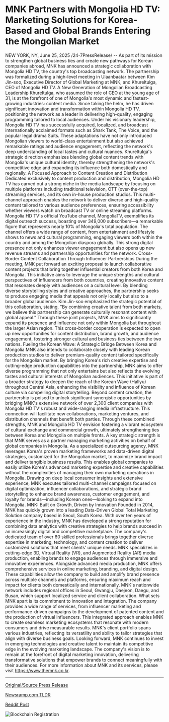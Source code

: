 # MNK Partners with Mongolia HD TV: Marketing Solutions for Korea-Based and Global Brands Entering the Mongolian Market

NEW YORK, NY, June 25, 2025 /24-7PressRelease/ -- As part of its mission to strengthen global business ties and create new pathways for Korean companies abroad, MNK has announced a strategic collaboration with Mongolia HD TV, the country's top broadcasting network. The partnership was formalized during a high-level meeting in Ulaanbaatar between Kim Jin-soo, Executive Director of Global Marketing at MNK, and Khureltulga, CEO of Mongolia HD TV.  A New Generation of Mongolian Broadcasting Leadership  Khureltulga, who assumed the role of CEO at the young age of 31, is at the forefront of one of Mongolia's most dynamic and fastest-growing industries: content media. Since taking the helm, he has driven significant innovation and transformation within Mongolia HD TV, positioning the network as a leader in delivering high-quality, engaging programming tailored to local audiences.  Under his visionary leadership, Mongolia HD TV has successfully acquired, localized, and broadcast internationally acclaimed formats such as Shark Tank, The Voice, and the popular legal drama Suits. These adaptations have not only introduced Mongolian viewers to world-class entertainment but also achieved remarkable ratings and audience engagement, reflecting the network's deep understanding of local tastes and cultural nuances. Khureltulga's strategic direction emphasizes blending global content trends with Mongolia's unique cultural identity, thereby strengthening the network's competitive edge and expanding its influence both domestically and regionally.  A Focused Approach to Content Creation and Distribution  Dedicated exclusively to content production and distribution, Mongolia HD TV has carved out a strong niche in the media landscape by focusing on multiple platforms including traditional television, OTT (over-the-top) streaming services, and its own in-house production studios. This multi-channel approach enables the network to deliver diverse and high-quality content tailored to various audience preferences, ensuring accessibility whether viewers watch on broadcast TV or online streaming platforms.  Mongolia HD TV's official YouTube channel, MongoliaTV, exemplifies its digital outreach success, boasting over 349,000 subscribers—a remarkable figure that represents nearly 10% of Mongolia's total population. The channel offers a wide range of content, from entertainment and lifestyle shows to news and cultural programming, engaging viewers both within the country and among the Mongolian diaspora globally. This strong digital presence not only enhances viewer engagement but also opens up new revenue streams and partnership opportunities for the network.  Cross-Border Content Collaboration Through Influencer Partnerships  During the meeting, MNK put forward an exciting proposal to launch collaborative content projects that bring together influential creators from both Korea and Mongolia. This initiative aims to leverage the unique strengths and cultural perspectives of influencers from both countries, creating innovative content that resonates deeply with audiences on a cultural level. By blending diverse storytelling styles and creative approaches, the partnership seeks to produce engaging media that appeals not only locally but also to a broader global audience.  Kim Jin-soo emphasized the strategic potential of this collaboration, stating, "By combining creative talent from both markets, we believe this partnership can generate culturally resonant content with global appeal." Through these joint projects, MNK aims to significantly expand its presence and influence not only within Mongolia but throughout the larger Asian region. This cross-border cooperation is expected to open up new opportunities for content distribution, brand growth, and audience engagement, fostering stronger cultural and business ties between the two nations.  Fueling the Korean Wave: A Strategic Bridge Between Korea and Mongolia  MNK also intends to collaborate closely with leading Korean production studios to deliver premium-quality content tailored specifically for the Mongolian market. By bringing Korea's rich creative expertise and cutting-edge production capabilities into the partnership, MNK aims to offer diverse programming that not only entertains but also reflects the evolving tastes and cultural interests of Mongolian audiences. This initiative is part of a broader strategy to deepen the reach of the Korean Wave (Hallyu) throughout Central Asia, enhancing the visibility and influence of Korean culture via compelling digital storytelling.  Beyond content creation, the partnership is poised to unlock significant synergistic opportunities by bridging MNK's extensive network of over 2,300 client companies with Mongolia HD TV's robust and wide-ranging media infrastructure. This connection will facilitate new collaborations, marketing ventures, and distribution channels that benefit both parties. Through these combined strengths, MNK and Mongolia HD TV envision fostering a vibrant ecosystem of cultural exchange and commercial growth, ultimately strengthening ties between Korea and Mongolia on multiple fronts.  A key strategic strength is that MNK serves as a partner managing marketing activities on behalf of global companies in Mongolia. As a specialized outsourcing agency, MNK leverages Korea's proven marketing frameworks and data-driven digital strategies, customized for the Mongolian market, to maximize brand impact and deliver tangible business results. This enables global companies to easily utilize Korea's advanced marketing expertise and creative capabilities without the complexities of managing their own marketing operations in Mongolia. Drawing on deep local consumer insights and extensive experience, MNK executes tailored multi-channel campaigns focused on digital optimization, influencer collaborations, and strategic brand storytelling to enhance brand awareness, customer engagement, and loyalty for brands—including Korean ones—looking to expand into Mongolia.  MNK: Built on Growth, Driven by Innovation  Founded in 2014, MNK has quickly grown into a leading Data-Driven Global Total Marketing Solution company based in Seoul, South Korea. With over ten years of experience in the industry, MNK has developed a strong reputation for combining data analytics with creative strategies to help brands succeed in an increasingly digital and competitive marketplace. The company's dedicated team of over 60 skilled professionals brings together diverse expertise in marketing, technology, and content creation to deliver customized solutions that meet clients' unique needs.  MNK specializes in cutting-edge 3D, Virtual Reality (VR), and Augmented Reality (AR) media production, enabling brands to engage audiences through immersive and innovative experiences. Alongside advanced media production, MNK offers comprehensive services in online marketing, branding, and digital design. These capabilities allow the company to build and amplify brand presence across multiple channels and platforms, ensuring maximum reach and impact for clients both domestically and internationally. MNK's nationwide network includes regional offices in Seoul, Gwangju, Daejeon, Daegu, and Busan, which support localized service and client collaboration.  What sets MNK apart is its commitment to innovation and integration. The company provides a wide range of services, from influencer marketing and performance-driven campaigns to the development of patented content and the production of virtual influencers. This integrated approach enables MNK to create seamless marketing ecosystems that resonate with modern consumers and drive measurable results. MNK's client portfolio spans various industries, reflecting its versatility and ability to tailor strategies that align with diverse business goals.  Looking forward, MNK continues to invest in emerging technologies and creative talent to maintain its competitive edge in the evolving marketing landscape. The company's vision is to remain at the forefront of digital marketing innovation, delivering transformative solutions that empower brands to connect meaningfully with their audiences. For more information about MNK and its services, please visit https://www.themnk.co.kr. 

---

[Original/Source Press Release](https://www.24-7pressrelease.com/press-release/524220/mnk-partners-with-mongolia-hd-tv-marketing-solutions-for-korea-based-and-global-brands-entering-the-mongolian-market)
                    

[Newsramp.com TLDR](https://newsramp.com/curated-news/mnk-and-mongolia-hd-tv-forge-strategic-media-partnership/417f8bbe18ec402556ade2a671fb2404) 

 



[Reddit Post](https://www.reddit.com/r/Business_NewsRamp/comments/1ljzaco/mnk_and_mongolia_hd_tv_forge_strategic_media/) 



![Blockchain Registration](https://cdn.newsramp.app/24-7PressRelease/qrcode/256/25/dave4Ff8.webp)